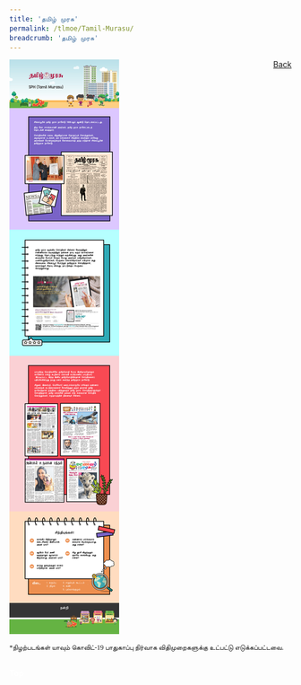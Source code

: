 ```yaml
---
title: 'தமிழ் முரசு'
permalink: /tlmoe/Tamil-Murasu/
breadcrumb: 'தமிழ் முரசு'
---
```

<!-- Global site tag (gtag.js) - Google Ads: 726049306 -->
<script async src="https://www.googletagmanager.com/gtag/js?id=AW-726049306"></script>
<script>
  window.dataLayer = window.dataLayer || [];
  function gtag(){dataLayer.push(arguments);}
  gtag('js', new Date());

  gtag('config', 'AW-726049306');
</script>
<a href="/exhibits/தமிழ்மொழிக்-காட்சிக்கூடம்-e/community-partners2/"   style="float: right;">Back</a>
 <img src="/images/MTLS2021-TamilMurasu_TL_Final.jpg">
 <p style="font-family:Anjal InaiMathi; font-size:12px;">*நிழற்படங்கள் யாவும் கொவிட்-19 பாதுகாப்பு நிர்வாக விதிமுறைகளுக்கு உட்பட்டு எடுக்கப்பட்டவை.</p> <br/>
<div class="btntop"><a href="#top" style="text-decoration:none;"><span style="color:white"><b>Top</b></span></a></div>
